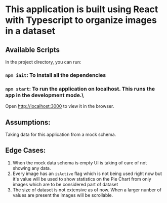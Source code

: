 # This application is built using React with Typescript to organize images in a dataset

## Available Scripts

In the project directory, you can run:

### `npm init`: To install all the dependencies 

### `npm start`: To run the application on localhost. This runs the app in the development mode.\
Open [http://localhost:3000](http://localhost:3000) to view it in the browser.

## Assumptions:
Taking data for this application from a mock schema. 

## Edge Cases:

1. When the mock data schema is empty UI is taking of care of not showing any data.
2. Every image has an `isActive` flag which is not being used right now but it's value will be used to show statistics on the Pie Chart from only images which are to be considered part of dataset
3. The size of dataset is not extensive as of now. When a larger nunber of values are present the images will be scrollable.
